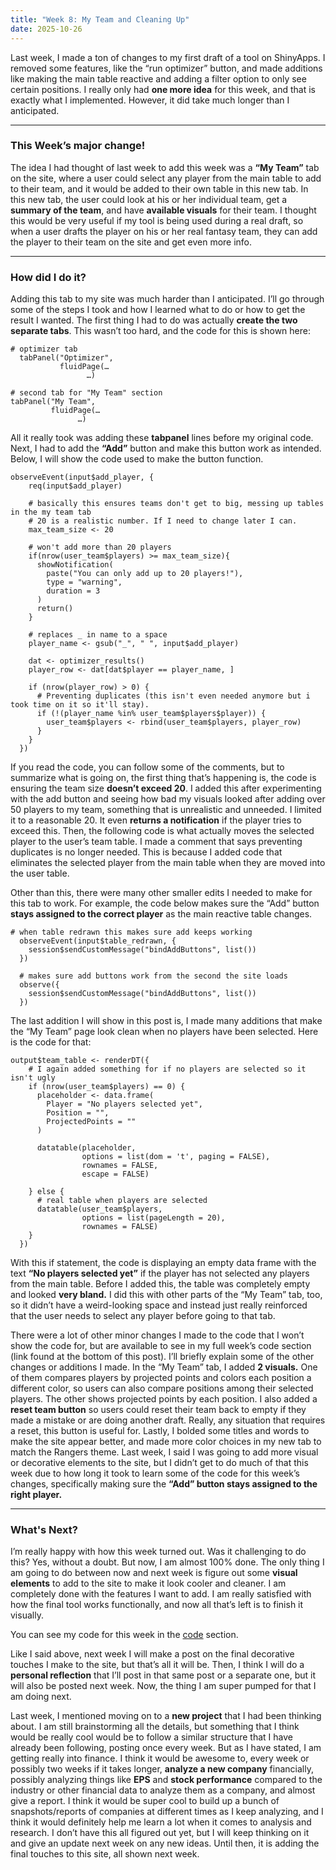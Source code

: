 ```yaml
---
title: "Week 8: My Team and Cleaning Up"
date: 2025-10-26
---
```


Last week, I made a ton of changes to my first draft of a tool on ShinyApps. I removed some features, like the “run optimizer” button, and made additions like making the main table reactive and adding a filter option to only see certain positions. I really only had **one more idea** for this week, and that is exactly what I implemented. However, it did take much longer than I anticipated.

---

### This Week’s major change!

The idea I had thought of last week to add this week was a **“My Team”** tab on the site, where a user could select any player from the main table to add to their team, and it would be added to their own table in this new tab. In this new tab, the user could look at his or her individual team, get a **summary of the team**, and have **available visuals** for their team. I thought this would be very useful if my tool is being used during a real draft, so when a user drafts the player on his or her real fantasy team, they can add the player to their team on the site and get even more info.

---

### How did I do it?

Adding this tab to my site was much harder than I anticipated. I’ll go through some of the steps I took and how I learned what to do or how to get the result I wanted. The first thing I had to do was actually **create the two separate tabs**. This wasn’t too hard, and the code for this is shown here:

```
# optimizer tab
  tabPanel("Optimizer",
           fluidPage(…
			     …)

# second tab for "My Team" section
tabPanel("My Team",
         fluidPage(…
			   …)
```

All it really took was adding these **tabpanel** lines before my original code. Next, I had to add the **“Add”** button and make this button work as intended. Below, I will show the code used to make the button function. 

```
observeEvent(input$add_player, {
    req(input$add_player)
    
    # basically this ensures teams don't get to big, messing up tables in the my team tab
    # 20 is a realistic number. If I need to change later I can.
    max_team_size <- 20
    
    # won't add more than 20 players
    if(nrow(user_team$players) >= max_team_size){
      showNotification(
        paste("You can only add up to 20 players!"),
        type = "warning",
        duration = 3
      )
      return()
    }
    
    # replaces _ in name to a space
    player_name <- gsub("_", " ", input$add_player)
    
    dat <- optimizer_results()
    player_row <- dat[dat$player == player_name, ]
    
    if (nrow(player_row) > 0) {
      # Preventing duplicates (this isn't even needed anymore but i took time on it so it'll stay).
      if (!(player_name %in% user_team$players$player)) {
        user_team$players <- rbind(user_team$players, player_row)
      }
    }
  })
```
If you read the code, you can follow some of the comments, but to summarize what is going on, the first thing that’s happening is, the code is ensuring the team size **doesn’t exceed 20**. I added this after experimenting with the add button and seeing how bad my visuals looked after adding over 50 players to my team, something that is unrealistic and unneeded. I limited it to a reasonable 20. It even **returns a notification** if the player tries to exceed this. Then, the following code is what actually moves the selected player to the user’s team table. I made a comment that says preventing duplicates is no longer needed. This is because I added code that eliminates the selected player from the main table when they are moved into the user table.

Other than this, there were many other smaller edits I needed to make for this tab to work. For example, the code below makes sure the “Add” button **stays assigned to the correct player** as the main reactive table changes.

```
# when table redrawn this makes sure add keeps working
  observeEvent(input$table_redrawn, {
    session$sendCustomMessage("bindAddButtons", list())
  })
  
  # makes sure add buttons work from the second the site loads
  observe({
    session$sendCustomMessage("bindAddButtons", list())
  })
```

The last addition I will show in this post is, I made many additions that make the “My Team” page look clean when no players have been selected. Here is the code for that:

```
output$team_table <- renderDT({
    # I again added something for if no players are selected so it isn't ugly
    if (nrow(user_team$players) == 0) {
      placeholder <- data.frame(
        Player = "No players selected yet",
        Position = "",
        ProjectedPoints = ""
      )
      
      datatable(placeholder,
                options = list(dom = 't', paging = FALSE),
                rownames = FALSE,
                escape = FALSE)
      
    } else {
      # real table when players are selected
      datatable(user_team$players,
                options = list(pageLength = 20),
                rownames = FALSE)
    }
  })
```
With this if statement, the code is displaying an empty data frame with the text **“No players selected yet”** if the player has not selected any players from the main table. Before I added this, the table was completely empty and looked **very bland.** I did this with other parts of the “My Team” tab, too, so it didn’t have a weird-looking space and instead just really reinforced that the user needs to select any player before going to that tab. 

There were a lot of other minor changes I made to the code that I won’t show the code for, but are available to see in my full week’s code section (link found at the bottom of this post). I’ll briefly explain some of the other changes or additions I made. In the “My Team” tab, I added **2 visuals.** One of them compares players by projected points and colors each position a different color, so users can also compare positions among their selected players. The other shows projected points by each position. I also added a **reset team button** so users could reset their team back to empty if they made a mistake or are doing another draft. Really, any situation that requires a reset, this button is useful for. Lastly, I bolded some titles and words to make the site appear better, and made more color choices in my new tab to match the Rangers theme. Last week, I said I was going to add more visual or decorative elements to the site, but I didn’t get to do much of that this week due to how long it took to learn some of the code for this week’s changes, specifically making sure the **“Add” button stays assigned to the right player.**

---

### What's Next?

I’m really happy with how this week turned out. Was it challenging to do this? Yes, without a doubt. But now, I am almost 100% done. The only thing I am going to do between now and next week is figure out some **visual elements** to add to the site to make it look cooler and cleaner. I am completely done with the features I want to add. I am really satisfied with how the final tool works functionally, and now all that’s left is to finish it visually. 

You can see my code for this week in the [code](https://henrylange.github.io/fantasy-nhl-optimizer/code/) section.

Like I said above, next week I will make a post on the final decorative touches I make to the site, but that’s all it will be. Then, I think I will do a **personal reflection** that I’ll post in that same post or a separate one, but it will also be posted next week. Now, the thing I am super pumped for that I am doing next. 

Last week, I mentioned moving on to a **new project** that I had been thinking about. I am still brainstorming all the details, but something that I think would be really cool would be to follow a similar structure that I have already been following, posting once every week. But as I have stated, I am getting really into finance. I think it would be awesome to, every week or possibly two weeks if it takes longer, **analyze a new company** financially, possibly analyzing things like **EPS** and **stock performance** compared to the industry or other financial data to analyze them as a company, and almost give a report. I think it would be super cool to build up a bunch of snapshots/reports of companies at different times as I keep analyzing, and I think it would definitely help me learn a lot when it comes to analysis and research. I don’t have this all figured out yet, but I will keep thinking on it and give an update next week on any new ideas. Until then, it is adding the final touches to this site, all shown next week. 
